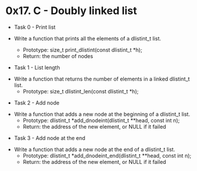 # 0x17. C - Doubly linked list

- Task 0 - Print list
* Write a function that prints all the elements of a dlistint_t list.

	- Prototype: size_t print_dlistint(const dlistint_t *h);
	- Return: the number of nodes

- Task 1 - List length
* Write a function that returns the number of elements in a linked dlistint_t list.
	- Prototype: size_t dlistint_len(const dlistint_t *h);

- Task 2 - Add node
* Write a function that adds a new node at the beginning of a dlistint_t list.
	- Prototype: dlistint_t *add_dnodeint(dlistint_t **head, const int n);
	- Return: the address of the new element, or NULL if it failed

- Task 3 - Add node at the end
* Write a function that adds a new node at the end of a dlistint_t list.
	- Prototype: dlistint_t *add_dnodeint_end(dlistint_t **head, const int n);
	- Return: the address of the new element, or NULL if it failed


